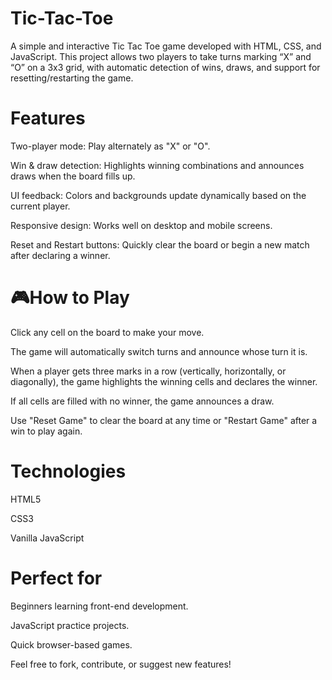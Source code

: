 # Tic-Tac-Toe
A simple and interactive Tic Tac Toe game developed with HTML, CSS, and JavaScript. This project allows two players to take turns marking “X” and “O” on a 3x3 grid, with automatic detection of wins, draws, and support for resetting/restarting the game.
# Features

Two-player mode: Play alternately as "X" or "O".

Win & draw detection: Highlights winning combinations and announces draws when the board fills up.

UI feedback: Colors and backgrounds update dynamically based on the current player.

Responsive design: Works well on desktop and mobile screens.

Reset and Restart buttons: Quickly clear the board or begin a new match after declaring a winner.

# 🎮How to Play

Click any cell on the board to make your move.

The game will automatically switch turns and announce whose turn it is.

When a player gets three marks in a row (vertically, horizontally, or diagonally), the game highlights the winning cells and declares the winner.

If all cells are filled with no winner, the game announces a draw.

Use "Reset Game" to clear the board at any time or "Restart Game" after a win to play again.

# Technologies

HTML5

CSS3

Vanilla JavaScript

# Perfect for

Beginners learning front-end development.

JavaScript practice projects.

Quick browser-based games.

Feel free to fork, contribute, or suggest new features!
